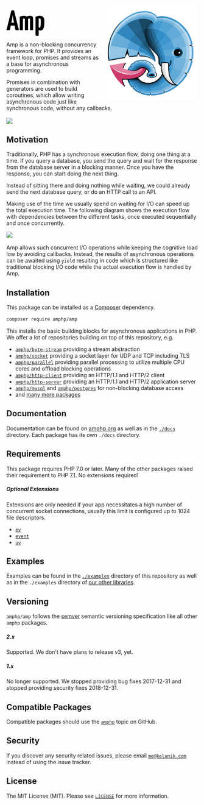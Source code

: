 <a href="https://amphp.org/">
  <img src="https://github.com/amphp/logo/blob/master/repos/amp-logo-with-margin.png?raw=true" width="250" align="right" alt="Amp Logo">
</a>

<a href="https://amphp.org/"><img alt="Amp" src="https://github.com/amphp/logo/blob/master/repos/amp-text.png?raw=true" width="100" valign="middle"></a>

Amp is a non-blocking concurrency framework for PHP. It provides an event loop, promises and streams as a base for asynchronous programming.

Promises in combination with generators are used to build coroutines, which allow writing asynchronous code just like synchronous code, without any callbacks.

<a href="blob/master/LICENSE"><img src="https://img.shields.io/badge/license-MIT-blue.svg?style=flat-square" valign="middle"></a>

## Motivation

Traditionally, PHP has a synchronous execution flow, doing one thing at a time.
If you query a database, you send the query and wait for the response from the database server in a blocking manner.
Once you have the response, you can start doing the next thing.

Instead of sitting there and doing nothing while waiting, we could already send the next database query, or do an HTTP call to an API.

Making use of the time we usually spend on waiting for I/O can speed up the total execution time.
The following diagram shows the execution flow with dependencies between the different tasks, once executed sequentially and once concurrently.

![](docs/images/sequential-vs-concurrent.png)

Amp allows such concurrent I/O operations while keeping the cognitive load low by avoiding callbacks.
Instead, the results of asynchronous operations can be awaited using `yield` resulting in code which is structured like traditional blocking I/O code while the actual execution flow is handled by Amp.

## Installation

This package can be installed as a [Composer](https://getcomposer.org/) dependency.

```bash
composer require amphp/amp
```

This installs the basic building blocks for asynchronous applications in PHP.
We offer a lot of repositories building on top of this repository, e.g.

 - [`amphp/byte-stream`](https://github.com/amphp/byte-stream) providing a stream abstraction
 - [`amphp/socket`](https://github.com/amphp/socket) providing a socket layer for UDP and TCP including TLS
 - [`amphp/parallel`](https://github.com/amphp/parallel) providing parallel processing to utilize multiple CPU cores and offload blocking operations
 - [`amphp/http-client`](https://github.com/amphp/http-client) providing an HTTP/1.1 and HTTP/2 client
 - [`amphp/http-server`](https://github.com/amphp/http-server) providing an HTTP/1.1 and HTTP/2 application server
 - [`amphp/mysql`](https://github.com/amphp/mysql) and [`amphp/postgres`](https://github.com/amphp/postgres) for non-blocking database access
 - and [many more packages](https://github.com/amphp?type=source)

## Documentation

Documentation can be found on [amphp.org](https://amphp.org/) as well as in the [`./docs`](./docs) directory.
Each package has its own `./docs` directory.

## Requirements

This package requires PHP 7.0 or later.
Many of the other packages raised their requirement to PHP 7.1.
No extensions required!

##### Optional Extensions

Extensions are only needed if your app necessitates a high number of concurrent socket connections, usually this limit is configured up to 1024 file descriptors.

- [`ev`](https://pecl.php.net/package/ev)
- [`event`](https://pecl.php.net/package/event)
- [`uv`](https://github.com/bwoebi/php-uv)

## Examples

Examples can be found in the [`./examples`](./examples) directory of this repository as well as in the `./examples` directory of [our other libraries](https://github.com/amphp?utf8=%E2%9C%93&q=&type=public&language=php).

## Versioning

`amphp/amp` follows the [semver](http://semver.org/) semantic versioning specification like all other `amphp` packages.

##### 2.x

Supported. We don't have plans to release v3, yet.

##### 1.x

No longer supported. We stopped providing bug fixes 2017-12-31 and stopped providing security fixes 2018-12-31.

## Compatible Packages

Compatible packages should use the [`amphp`](https://github.com/search?utf8=%E2%9C%93&q=topic%3Aamphp) topic on GitHub.

## Security

If you discover any security related issues, please email [`me@kelunik.com`](mailto:me@kelunik.com) instead of using the issue tracker.

## License

The MIT License (MIT). Please see [`LICENSE`](./LICENSE) for more information.
